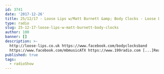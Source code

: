 ```yaml
---
id: 3741
date: '2017-12-26'
title: 25/12/17 - Loose Lips w/Matt Burnett &amp; Body Clocks - Loose Lips
type: radio
slug: 25-12-17-loose-lips-w-matt-burnett-body-clocks
author: 100
banner: []
description: >-
  http://loose-lips.co.uk https://www.facebook.com/bodyclocksband
  https://www.facebook.com/mbmusicATX https://www.199radio.com [...]Read More...
published: true
tags:
  - radioShow
---
```

